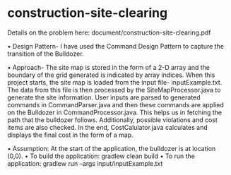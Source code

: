 # construction-site-clearing

Details on the problem here: document/construction-site-clearing.pdf

•	Design Pattern- I have used the Command Design Pattern to capture the transition of the Bulldozer.

•	Approach-
The site map is stored in the form of a 2-D array and the boundary of the grid generated is indicated by array indices. 
When this project starts, the site map is loaded from the input file- inputExample.txt. The data from this file is then processed by the SiteMapProcessor.java to generate the site information. 
User inputs are parsed to generated commands in CommandParser.java and then these commands are applied on the Bulldozer in CommandProcessor.java. This helps us in fetching the path that the bulldozer follows. 
Additionally, possible violations and cost items are also checked. In the end, CostCalulator.java calculates and displays the final cost in the form of a map.

•	Assumption: At the start of the application, the bulldozer is at location (0,0).
•	To build the application: gradlew clean build
•	To run the application: gradlew run –args input/inputExample.txt
